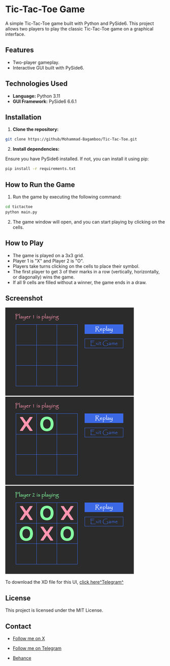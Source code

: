 # Tic-Tac-Toe Game

A simple Tic-Tac-Toe game built with Python and PySide6. This project allows two players to play the classic Tic-Tac-Toe game on a graphical interface.

## Features

- Two-player gameplay.
- Interactive GUI built with PySide6.

## Technologies Used

- **Language:** Python 3.11
- **GUI Framework:** PySide6 6.6.1

## Installation

1. **Clone the repository:**

```bash
git clone https://github/Mohammad-Bagamboo/Tic-Tac-Toe.git
```

2. **Install dependencies:**

Ensure you have PySide6 installed. If not, you can install it using pip:

```bash
pip install -r requirements.txt
```

## How to Run the Game

1. Run the game by executing the following command:

```bash
cd tictactoe
python main.py
```

2. The game window will open, and you can start playing by clicking on the cells.

## How to Play

- The game is played on a 3x3 grid.
- Player 1 is "X" and Player 2 is "O".
- Players take turns clicking on the cells to place their symbol.
- The first player to get 3 of their marks in a row (vertically, horizontally, or diagonally) wins the game.
- If all 9 cells are filled without a winner, the game ends in a draw.

## Screenshot

![Tic-Tac-Toe Screenshot](screenshots/ttt1.png)
![Tic-Tac-Toe Screenshot](screenshots/ttt2.png)
![Tic-Tac-Toe Screenshot](screenshots/ttt3.png)

To download the XD file for this UI, [click here^Telegram^](https://t.me/Mohammad_Bagamboo)

## License

This project is licensed under the MIT License.

## Contact

- [Follow me on X](https://x.com/Mohamad_Bagambo)

- [Follow me on Telegram](https://t.me/Mohammad_Bagamboo)

- [Behance](https://MohammadBagamboo)
